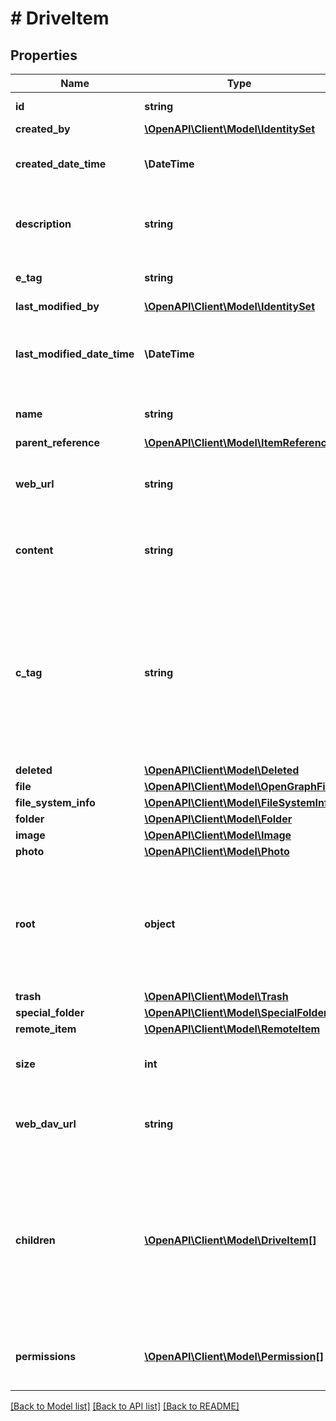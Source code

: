 # # DriveItem

## Properties

Name | Type | Description | Notes
------------ | ------------- | ------------- | -------------
**id** | **string** | Read-only. | [optional] [readonly]
**created_by** | [**\OpenAPI\Client\Model\IdentitySet**](IdentitySet.md) |  | [optional]
**created_date_time** | **\DateTime** | Date and time of item creation. Read-only. | [optional] [readonly]
**description** | **string** | Provides a user-visible description of the item. Optional. | [optional]
**e_tag** | **string** | ETag for the item. Read-only. | [optional] [readonly]
**last_modified_by** | [**\OpenAPI\Client\Model\IdentitySet**](IdentitySet.md) |  | [optional]
**last_modified_date_time** | **\DateTime** | Date and time the item was last modified. Read-only. | [optional] [readonly]
**name** | **string** | The name of the item. Read-write. | [optional]
**parent_reference** | [**\OpenAPI\Client\Model\ItemReference**](ItemReference.md) |  | [optional]
**web_url** | **string** | URL that displays the resource in the browser. Read-only. | [optional] [readonly]
**content** | **string** | The content stream, if the item represents a file. | [optional]
**c_tag** | **string** | An eTag for the content of the item. This eTag is not changed if only the metadata is changed. Note This property is not returned if the item is a folder. Read-only. | [optional] [readonly]
**deleted** | [**\OpenAPI\Client\Model\Deleted**](Deleted.md) |  | [optional]
**file** | [**\OpenAPI\Client\Model\OpenGraphFile**](OpenGraphFile.md) |  | [optional]
**file_system_info** | [**\OpenAPI\Client\Model\FileSystemInfo**](FileSystemInfo.md) |  | [optional]
**folder** | [**\OpenAPI\Client\Model\Folder**](Folder.md) |  | [optional]
**image** | [**\OpenAPI\Client\Model\Image**](Image.md) |  | [optional]
**photo** | [**\OpenAPI\Client\Model\Photo**](Photo.md) |  | [optional]
**root** | **object** | If this property is non-null, it indicates that the driveItem is the top-most driveItem in the drive. | [optional]
**trash** | [**\OpenAPI\Client\Model\Trash**](Trash.md) |  | [optional]
**special_folder** | [**\OpenAPI\Client\Model\SpecialFolder**](SpecialFolder.md) |  | [optional]
**remote_item** | [**\OpenAPI\Client\Model\RemoteItem**](RemoteItem.md) |  | [optional]
**size** | **int** | Size of the item in bytes. Read-only. | [optional] [readonly]
**web_dav_url** | **string** | WebDAV compatible URL for the item. Read-only. | [optional] [readonly]
**children** | [**\OpenAPI\Client\Model\DriveItem[]**](DriveItem.md) | Collection containing Item objects for the immediate children of Item. Only items representing folders have children. Read-only. Nullable. | [optional] [readonly]
**permissions** | [**\OpenAPI\Client\Model\Permission[]**](Permission.md) | The set of permissions for the item. Read-only. Nullable. | [optional] [readonly]

[[Back to Model list]](../../README.md#models) [[Back to API list]](../../README.md#endpoints) [[Back to README]](../../README.md)
